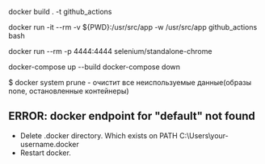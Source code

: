 docker build . -t github_actions

docker run -it --rm -v ${PWD}:/usr/src/app -w /usr/src/app github_actions bash

docker run --rm -p 4444:4444 selenium/standalone-chrome

docker-compose up --build
docker-compose down

$ docker system prune - очистит все неиспользуемые данные(образы none, остановленные контейнеры)


## ERROR: docker endpoint for "default" not found
- Delete .docker directory. Which exists on PATH C:\Users\your-username\.docker
- Restart docker.